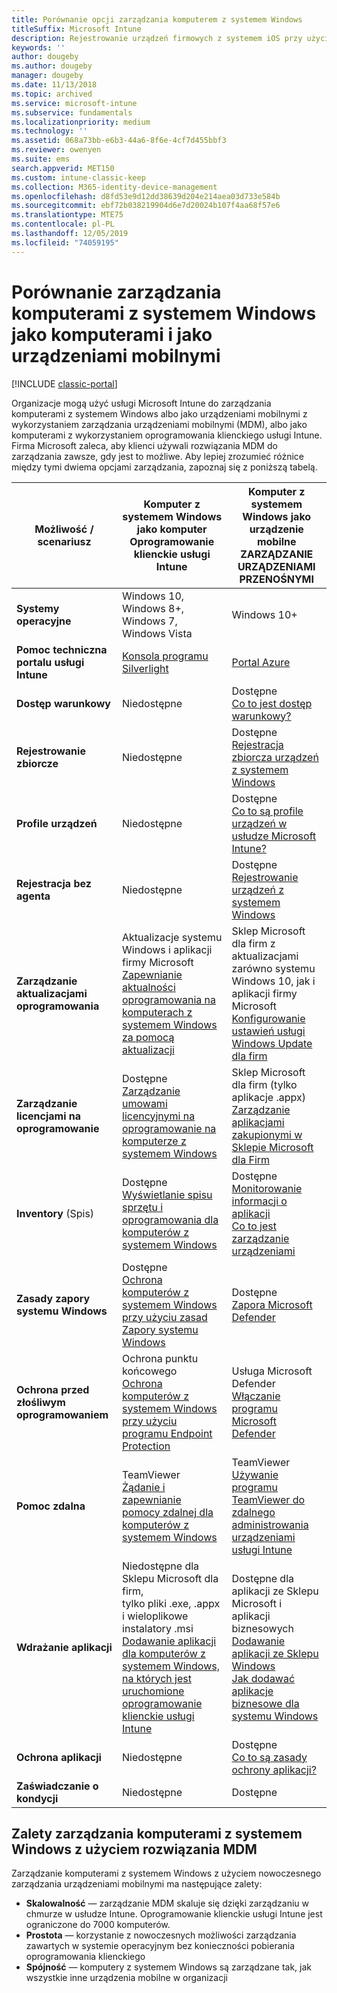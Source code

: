 ```yaml
---
title: Porównanie opcji zarządzania komputerem z systemem Windows
titleSuffix: Microsoft Intune
description: Rejestrowanie urządzeń firmowych z systemem iOS przy użyciu programu Apple Device Enrollment Program (DEP) lub narzędzia Apple Configurator.
keywords: ''
author: dougeby
ms.author: dougeby
manager: dougeby
ms.date: 11/13/2018
ms.topic: archived
ms.service: microsoft-intune
ms.subservice: fundamentals
ms.localizationpriority: medium
ms.technology: ''
ms.assetid: 068a73bb-e6b3-44a6-8f6e-4cf7d455bbf3
ms.reviewer: owenyen
ms.suite: ems
search.appverid: MET150
ms.custom: intune-classic-keep
ms.collection: M365-identity-device-management
ms.openlocfilehash: d8fd53e9d12dd38639d204e214aea03d733e584b
ms.sourcegitcommit: ebf72b038219904d6e7d20024b107f4aa68f57e6
ms.translationtype: MTE75
ms.contentlocale: pl-PL
ms.lasthandoff: 12/05/2019
ms.locfileid: "74059195"
---
```

# <a name="compare-managing-windows-pcs-as-computers-or-mobile-devices"></a>Porównanie zarządzania komputerami z systemem Windows jako komputerami i jako urządzeniami mobilnymi

[!INCLUDE [classic-portal](../includes/classic-portal.md)]

Organizacje mogą użyć usługi Microsoft Intune do zarządzania komputerami z systemem Windows albo jako urządzeniami mobilnymi z wykorzystaniem zarządzania urządzeniami mobilnymi (MDM), albo jako komputerami z wykorzystaniem oprogramowania klienckiego usługi Intune.  Firma Microsoft zaleca, aby klienci używali rozwiązania MDM do zarządzania zawsze, gdy jest to możliwe. Aby lepiej zrozumieć różnice między tymi dwiema opcjami zarządzania, zapoznaj się z poniższą tabelą.

|**Możliwość / scenariusz** |**Komputer z systemem Windows jako komputer**<br>Oprogramowanie klienckie usługi Intune | **Komputer z systemem Windows jako urządzenie mobilne**<br>ZARZĄDZANIE URZĄDZENIAMI PRZENOŚNYMI |
|--------------|-------------------------------|-------------------------------|
|**Systemy operacyjne** |Windows 10, Windows 8+, Windows 7, Windows Vista | Windows 10+ |
|**Pomoc techniczna portalu usługi Intune** |[Konsola programu Silverlight](https://manage.microsoft.com)|[Portal Azure](https://portal.azure.com) |
|**Dostęp warunkowy**|Niedostępne|Dostępne <br>[Co to jest dostęp warunkowy?](../protect/conditional-access.md)|
|**Rejestrowanie zbiorcze**|Niedostępne|Dostępne <br>[Rejestracja zbiorcza urządzeń z systemem Windows](../enrollment/windows-bulk-enroll.md)|
|**Profile urządzeń**|Niedostępne|Dostępne <br>[Co to są profile urządzeń w usłudze Microsoft Intune?](../configuration/device-profiles.md)|
|**Rejestracja bez agenta**|Niedostępne |Dostępne<br>[Rejestrowanie urządzeń z systemem Windows](../enrollment/windows-enroll.md)|
|**Zarządzanie aktualizacjami oprogramowania**| Aktualizacje systemu Windows i aplikacji firmy Microsoft<br>[Zapewnianie aktualności oprogramowania na komputerach z systemem Windows za pomocą aktualizacji](../keep-windows-pcs-up-to-date-with-software-updates-in-microsoft-intune.md)|Sklep Microsoft dla firm z aktualizacjami zarówno systemu Windows 10, jak i aplikacji firmy Microsoft<br> [Konfigurowanie ustawień usługi Windows Update dla firm](../protect/windows-update-for-business-configure.md) |
|**Zarządzanie licencjami na oprogramowanie**|Dostępne <br>[Zarządzanie umowami licencyjnymi na oprogramowanie na komputerze z systemem Windows](../manage-license-agreements-for-windows-pc-software-in-microsoft-intune.md)|Sklep Microsoft dla firm (tylko aplikacje .appx)<br>[Zarządzanie aplikacjami zakupionymi w Sklepie Microsoft dla Firm](../apps/windows-store-for-business.md)|
|**Inventory** (Spis)|Dostępne <br>[Wyświetlanie spisu sprzętu i oprogramowania dla komputerów z systemem Windows](view-hardware-and-software-inventory-for-windows-pcs-in-microsoft-intune.md)|Dostępne <br>[Monitorowanie informacji o aplikacji](../apps/apps-monitor.md)<br>[Co to jest zarządzanie urządzeniami](../remote-actions/device-management.md)|
|**Zasady zapory systemu Windows**|Dostępne <br>[Ochrona komputerów z systemem Windows przy użyciu zasad Zapory systemu Windows](../help-protect-windows-pcs-using-windows-firewall-policies-in-microsoft-intune.md) |Dostępne <br>[Zapora Microsoft Defender](../protect/endpoint-protection-windows-10.md#microsoft-defender-firewall)|
|**Ochrona przed złośliwym oprogramowaniem**|Ochrona punktu końcowego<br>[Ochrona komputerów z systemem Windows przy użyciu programu Endpoint Protection](../help-secure-windows-pcs-with-endpoint-protection-for-microsoft-intune.md)|Usługa Microsoft Defender<br>[Włączanie programu Microsoft Defender](../protect/advanced-threat-protection.md)|
|**Pomoc zdalna** |TeamViewer<br>[Żądanie i zapewnianie pomocy zdalnej dla komputerów z systemem Windows](request-and-provide-remote-assistance-for-windows-pcs-in-microsoft-intune.md)|TeamViewer<br> [Używanie programu TeamViewer do zdalnego administrowania urządzeniami usługi Intune](../remote-actions/teamviewer-support.md) |
|**Wdrażanie aplikacji** | Niedostępne dla Sklepu Microsoft dla firm,<br>tylko pliki .exe, .appx i wieloplikowe instalatory .msi<br>[Dodawanie aplikacji dla komputerów z systemem Windows, na których jest uruchomione oprogramowanie klienckie usługi Intune](add-apps-for-windows-pcs-in-microsoft-intune.md)|Dostępne dla aplikacji ze Sklepu Microsoft i aplikacji biznesowych<br>[Dodawanie aplikacji ze Sklepu Windows](../apps/store-apps-windows.md)<br>[Jak dodawać aplikacje biznesowe dla systemu Windows](../apps/lob-apps-windows.md)|
|**Ochrona aplikacji**|Niedostępne|Dostępne <br>[Co to są zasady ochrony aplikacji?](../apps/app-protection-policy.md)|
|**Zaświadczanie o kondycji**|Niedostępne|Dostępne|


## <a name="advantages-of-mdm-windows-pc-management"></a>Zalety zarządzania komputerami z systemem Windows z użyciem rozwiązania MDM
Zarządzanie komputerami z systemem Windows z użyciem nowoczesnego zarządzania urządzeniami mobilnymi ma następujące zalety:
- **Skalowalność** — zarządzanie MDM skaluje się dzięki zarządzaniu w chmurze w usłudze Intune. Oprogramowanie klienckie usługi Intune jest ograniczone do 7000 komputerów.
- **Prostota** — korzystanie z nowoczesnych możliwości zarządzania zawartych w systemie operacyjnym bez konieczności pobierania oprogramowania klienckiego
- **Spójność** — komputery z systemem Windows są zarządzane tak, jak wszystkie inne urządzenia mobilne w organizacji
<!-- - **Cloud optimization** - -->
